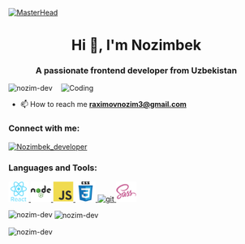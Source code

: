 [![MasterHead](https://github.githubassets.com/images/modules/site/social-cards/github-social.png)]()
<h1 align="center">Hi 👋, I'm Nozimbek</h1>
<h3 align="center">A passionate frontend developer from Uzbekistan</h3>
<img align="right" alt="Coding" width="400" src="https://upload.wikimedia.org/wikipedia/commons/c/cc/Digital_rain_animation_medium_letters_shine.gif">

<p align="left"> <img src="https://komarev.com/ghpvc/?username=nozim-dev&label=Profile%20views&color=0e75b6&style=flat" alt="nozim-dev" /> </p>

- 📫 How to reach me **raximovnozim3@gmail.com**

<h3 align="left">Connect with me:</h3>
<p align="left">
<a href="https://t.me/Nozimbek_developer" target="blank"><img align="center" src="https://upload.wikimedia.org/wikipedia/commons/thumb/8/82/Telegram_logo.svg/2048px-Telegram_logo.svg.png" alt="Nozimbek_developer" height="30" width="30" /></a>
</p>

<h3 align="left">Languages and Tools:</h3>
<p align="left">
  <a href="https://reactjs.org/" target="_blank" rel="noreferrer"> <img src="https://raw.githubusercontent.com/devicons/devicon/master/icons/react/react-original-wordmark.svg" alt="react" width="40" height="40"/>
  <a href="https://nodejs.org" target="_blank" rel="noreferrer"> <img src="https://raw.githubusercontent.com/devicons/devicon/master/icons/nodejs/nodejs-original-wordmark.svg" alt="nodejs" width="40" height="40"/> </a>
  <a href="https://developer.mozilla.org/en-US/docs/Web/JavaScript" target="_blank" rel="noreferrer"> <img src="https://raw.githubusercontent.com/devicons/devicon/master/icons/javascript/javascript-original.svg" alt="javascript" width="40" height="40"/> </a> 
  <a href="https://www.w3schools.com/css/" target="_blank" rel="noreferrer"> <img src="https://raw.githubusercontent.com/devicons/devicon/master/icons/css3/css3-original-wordmark.svg" alt="css3" width="40" height="40"/> </a> 
  <a href="https://git-scm.com/" target="_blank" rel="noreferrer"> <img src="https://www.vectorlogo.zone/logos/git-scm/git-scm-icon.svg" alt="git" width="40" height="40"/> </a>    </a> 
  <a href="https://sass-lang.com" target="_blank" rel="noreferrer"> <img src="https://raw.githubusercontent.com/devicons/devicon/master/icons/sass/sass-original.svg" alt="sass" width="40" height="40"/> </a> 
</p>

<p><img align="left" src="https://github-readme-stats.vercel.app/api/top-langs?username=nozim-dev&show_icons=true&locale=en&layout=compact" alt="nozim-dev" /></p>

<p>&nbsp;<img align="center" src="https://github-readme-stats.vercel.app/api?username=nozim-dev&show_icons=true&locale=en" alt="nozim-dev" /></p>

<p><img align="center" src="https://github-readme-streak-stats.herokuapp.com/?user=nozim-dev&" alt="nozim-dev" /></p>

